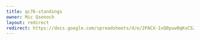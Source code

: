 ```yaml
---
title: qc76-standings
owner: Mic Qsenoch
layout: redirect
redirect: https://docs.google.com/spreadsheets/d/e/2PACX-1vQ0puw0qKvC5Z6fypeVhW5HeGFvoLcitbYgBkiHrCmEeTrzCPK3PZ1LgVr0DBt4Bv9E1vXgam8qfXyd/pubhtml
---
```

